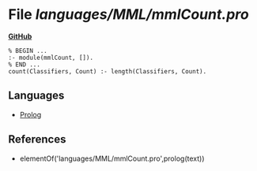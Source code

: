 # File _languages/MML/mmlCount.pro_
**[GitHub](https://github.com/softlang/yas/blob/master/languages/MML/mmlCount.pro)**
```
% BEGIN ...
:- module(mmlCount, []).
% END ...
count(Classifiers, Count) :- length(Classifiers, Count).
```

## Languages
* [Prolog](../languages/Prolog.md)

## References
* elementOf('languages/MML/mmlCount.pro',prolog(text))
